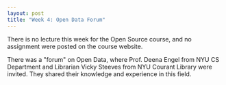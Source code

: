 ```yaml
---
layout: post
title: "Week 4: Open Data Forum"
---
```


There is no lecture this week for the Open Source course, and no assignment were posted on the course website.

There was a "forum" on Open Data, where Prof. Deena Engel from NYU CS Department and Librarian Vicky Steeves from NYU Courant Library were invited. They shared their knowledge and experience in this field. 
